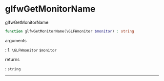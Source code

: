 # glfwGetMonitorName
glfwGetMonitorName

```php
function glfwGetMonitorName(\GLFWmonitor $monitor) : string
```

arguments

:    1. `\GLFWmonitor` `$monitor` 

returns

:    `string` 

---
     